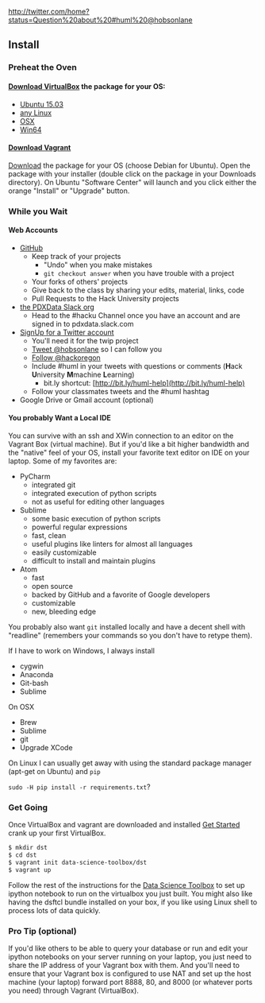 http://twitter.com/home?status=Question%20about%20#huml%20@hobsonlane

## Install

### Preheat the Oven

#### [Download VirtualBox](https://www.virtualbox.org/wiki/Downloads) the package for your OS:

- [Ubuntu 15.03](http://download.virtualbox.org/virtualbox/5.0.14/virtualbox-5.0_5.0.14-105127~Ubuntu~wily_amd64.deb)
- [any Linux](https://www.virtualbox.org/wiki/Linux_Downloads)
- [OSX](http://download.virtualbox.org/virtualbox/5.0.14/VirtualBox-5.0.14-105127-OSX.dmg)
- [Win64](http://download.virtualbox.org/virtualbox/5.0.14/VirtualBox-5.0.14-105127-Win.exe)

#### [Download Vagrant](https://www.vagrantup.com/downloads.html)

[Download](https://www.vagrantup.com/downloads.html) the package for your OS (choose Debian for Ubuntu). Open the package with your installer (double click on the package in your Downloads directory). On Ubuntu "Software Center" will launch and you click either the orange "Install" or "Upgrade" button.

### While you Wait

#### Web Accounts

- [GitHub](https://www.google.com/url?sa=t&rct=j&q=&esrc=s&source=web&cd=1&cad=rja&uact=8&ved=0ahUKEwiU15m349_KAhVLy2MKHVy7C3YQFggdMAA&url=https%3A%2F%2Fgithub.com%2Fjoin&usg=AFQjCNF6nezHQWX1hKwEFQVYRrUheS9_Ig)
  - Keep track of your projects
    - "Undo" when you make mistakes
    - `git checkout answer` when you have trouble with a project
  - Your forks of others' projects
  - Give back to the class by sharing your edits, material, links, code
  - Pull Requests to the Hack University projects
- [the PDXData Slack org](https://pdxdata.slack.com/)
  - Head to the #hacku Channel once you have an account and are signed in to pdxdata.slack.com
- [SignUp for a Twitter account](https://twitter.com/signup)
  - You'll need it for the twip project
  - [Tweet @hobsonlane](http://bit.ly/huml-help) so I can follow you
  - [Follow @hackoregon](https://twitter.com/hackoregon)
  - Include #huml in your tweets with questions or comments (**H**ack **U**niversity **M**machine **L**earning)
    - bit.ly shortcut: [http://bit.ly/huml-help](http://bit.ly/huml-help)
  - Follow your classmates tweets and the #huml hashtag 
- Google Drive or Gmail account (optional)

#### You probably Want a Local IDE

You can survive with an ssh and XWin connection to an editor on the Vagrant Box (virtual machine). But if you'd like a bit higher bandwidth and the "native" feel of your OS, install your favorite text editor on IDE on your laptop. Some of my favorites are: 

- PyCharm
  - integrated git
  - integrated execution of python scripts
  - not as useful for editing other languages
- Sublime
  - some basic execution of python scripts
  - powerful regular expressions
  - fast, clean
  - useful plugins like linters for almost all languages
  - easily customizable
  - difficult to install and maintain plugins
- Atom
  - fast
  - open source
  - backed by GitHub and a favorite of Google developers
  - customizable
  - new, bleeding edge

You probably also want `git` installed locally and have a decent shell with "readline" (remembers your commands so you don't have to retype them).

If I have to work on Windows, I always install

- cygwin
- Anaconda
- Git-bash
- Sublime

On OSX

- Brew
- Sublime
- git
- Upgrade XCode

On Linux I can usually get away with using the standard package manager (apt-get on Ubuntu) and `pip`

`sudo -H pip install -r requirements.txt`?

### Get Going

Once VirtualBox and vagrant are downloaded and installed [Get Started](https://www.vagrantup.com/docs/getting-started/) crank up your first VirtualBox.

```bash
$ mkdir dst
$ cd dst
$ vagrant init data-science-toolbox/dst
$ vagrant up
```

Follow the rest of the instructions for the [Data Science Toolbox](http://datasciencetoolbox.org/) to set up ipython notebook to run on the virtualbox you just built. You might also like having the dsftcl bundle installed on your box, if you like using Linux shell to process lots of data quickly.

### Pro Tip (optional)

If you'd like others to be able to query your database or run and edit your ipython notebooks on your server running on your laptop, you just need to share the IP address of your Vagrant box with them. And you'll need to ensure that your Vagrant box is configured to use NAT and set up the host machine (your laptop) forward port 8888, 80, and 8000 (or whatever ports you need) through Vagrant (VirtualBox).

